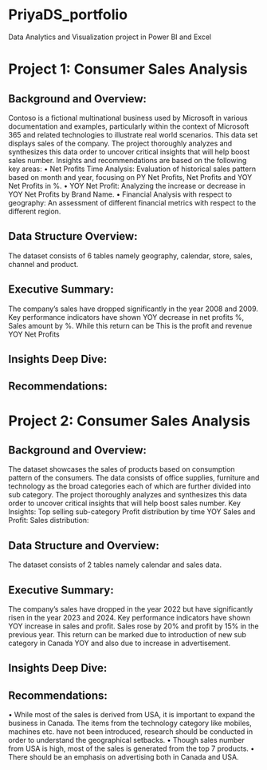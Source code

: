 # PriyaDS_portfolio
Data Analytics and Visualization project in Power BI and Excel

# Project 1: Consumer Sales Analysis

## Background and Overview:
Contoso is a fictional multinational business used by Microsoft in various documentation and examples, particularly within the context of Microsoft 365 and related technologies to illustrate real world scenarios.
This data set displays sales of the company. The project thoroughly analyzes and synthesizes this data order to uncover critical insights that will help boost sales number.
Insights and recommendations are based on the following key areas:
•	Net Profits Time Analysis: Evaluation of historical sales pattern based on month and year, focusing on PY Net Profits, Net Profits and YOY Net Profits in %.
•	YOY Net Profit: Analyzing the increase or decrease in YOY Net Profits by Brand Name.
•	Financial Analysis with respect to geography: An assessment of different financial metrics with respect to the different region.
## Data Structure Overview:
The dataset consists of 6 tables namely geography, calendar, store, sales, channel and product.
## Executive Summary:
The company’s sales have dropped significantly in the year 2008 and 2009. Key performance indicators have shown YOY decrease in net profits %, Sales amount by %. While this return can be 
This is the profit and revenue YOY Net Profits
## Insights Deep Dive:

## Recommendations:


# Project 2: Consumer Sales Analysis

## Background and Overview:
The dataset showcases the sales of products based on consumption pattern of the consumers. The data consists of office supplies, furniture and technology as the broad categories each of which are further divided into sub category. The project thoroughly analyzes and synthesizes this data order to uncover critical insights that will help boost sales number.
Key Insights:
Top selling sub-category
 Profit distribution by time
YOY Sales and Profit:
Sales distribution:

## Data Structure and Overview:
The dataset consists of 2 tables namely calendar and sales data.

## Executive Summary:
The company’s sales have dropped in the year 2022 but have significantly risen in the year 2023 and 2024. Key performance indicators have shown YOY increase in sales and profit. Sales rose by 20% and profit by 15% in the previous year. This return can be marked due to introduction of new sub category in Canada YOY and also due to increase in advertisement.

## Insights Deep Dive:

## Recommendations:
•	While most of the sales is derived from USA, it is important to expand the business in Canada. The items from the technology category like mobiles, machines etc. have not been introduced, research should be conducted in order to understand the geographical setbacks.
•	Though sales number from USA is high, most of the sales is generated from the top 7 products.
•	There should be an emphasis on advertising both in Canada and USA.
